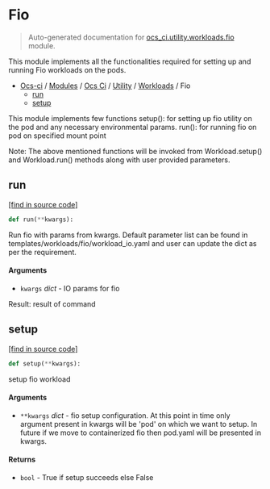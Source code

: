 # Fio

> Auto-generated documentation for [ocs_ci.utility.workloads.fio](https://github.com/gklein/ocs-ci/blob/master/ocs_ci/utility/workloads/fio.py) module.

This module implements all the functionalities required for setting up and
running Fio workloads on the pods.

- [Ocs-ci](../../../README.md#ocs-ci) / [Modules](../../../MODULES.md#ocs-ci-modules) / [Ocs Ci](../../index.md#ocs-ci) / [Utility](../index.md#utility) / [Workloads](index.md#workloads) / Fio
    - [run](#run)
    - [setup](#setup)

This module implements few functions
setup(): for setting up fio utility on the pod and any necessary
    environmental params.
run(): for running fio on pod on specified mount point

Note: The above mentioned functions will be invoked from Workload.setup()
and Workload.run() methods along with user provided parameters.

## run

[[find in source code]](https://github.com/gklein/ocs-ci/blob/master/ocs_ci/utility/workloads/fio.py#L45)

```python
def run(**kwargs):
```

Run fio with params from kwargs.
Default parameter list can be found in
templates/workloads/fio/workload_io.yaml and user can update the
dict as per the requirement.

#### Arguments

- `kwargs` *dict* - IO params for fio

Result:
    result of command

## setup

[[find in source code]](https://github.com/gklein/ocs-ci/blob/master/ocs_ci/utility/workloads/fio.py#L19)

```python
def setup(**kwargs):
```

setup fio workload

#### Arguments

- `**kwargs` *dict* - fio setup configuration.
    At this point in time only argument present in kwargs will be
    'pod' on which we want to setup. In future if we move to
    containerized fio then pod.yaml will be presented in kwargs.

#### Returns

- `bool` - True if setup succeeds else False
